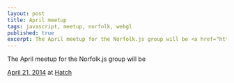 ```yaml
---
layout: post
title: April meetup
tags: javascript, meetup, norfolk, webgl
published: true
excerpt: The April meetup for the Norfolk.js group will be <a href="http://www.meetup.com/NorfolkJS/events/172344612/">April 21, 2014</a> at <a href="http://www.hatchnorfolk.com/">Hatch</a>
---
```


<p>The April meetup for the Norfolk.js group will be</p>
<p>
<a href="http://www.meetup.com/NorfolkJS/events/172344612/">April 21, 2014</a>
at <a href="http://www.hatchnorfolk.com/">Hatch</a>
</p>
